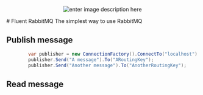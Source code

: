 <p align="center"><img src="https://www.rabbitmq.com/img/RabbitMQ-logo.svg" alt="enter image description here"></p>
# Fluent RabbitMQ
The simplest way to use RabbitMQ

## Publish message


```cs
        var publisher = new ConnectionFactory().ConnectTo("localhost").AndUseExchange("AExchangeName").OfType(ExchangeType.Direct).GetPublisher();
        publisher.Send("A message").To("ARoutingKey");
        publisher.Send("Another message").To("AnotherRoutingKey");
```
<h2 id="read-message">Read message</h2>

